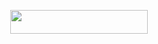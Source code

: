 
<p align="center"><a href="https://heroku.com/deploy?template=https://github.com/Unknown-San/Ateno-Saotome-"> <img src="https://img.shields.io/badge/Deploy%20To%20Heroku-black?style=for-the-badge&logo=heroku" width="220" height="38.45"/></a></p>

